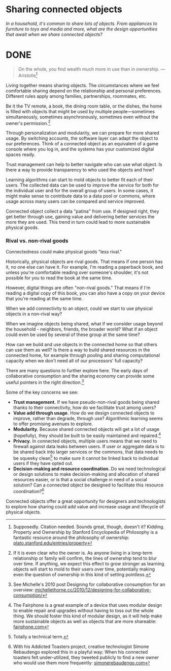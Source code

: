 # Sharing connected objects

_In a household, it's common to share lots of objects. From appliances to furniture to toys and media and more, what are the design opportunities that await when we share connected objects?_


# DONE

> On the whole, you find wealth much more in use than in ownership. — Aristotle[^1]

Living together means sharing objects. The circumstances where we feel comfortable sharing depend on the relationship and personal preferences. Different rules apply among families, partnerships, roommates, etc. 

Be it the TV remote, a book, the dining room table, or the dishes, the home is filled with objects that might be used by multiple people—sometimes simultaneously, sometimes asynchronously, sometimes even without the owner's permission.[^2]

Through personalization and modularity, we can prepare for more shared usage. By switching accounts, the software layer can adapt the object to our preferences. Think of a connected object as an equivalent of a game console where you log in, and the systems has your customized digital spaces ready.

Trust management can help to better navigate who can use what object. Is there a way to provide transparency to who used the objects and how? 

Learning algorithms can start to mold objects to better fit each of their users. The collected data can be used to improve the service for both for the individual user and for the overall group of users. In some cases, it might make sense to contribute data to a data pool or commons, where usage across many users can be compared and service improved. 

Connected object collect a data "patina" from use. If designed right, they get better through use, gaining value and delivering better services the more they are used. This trend in turn could lead to more sustainable physical goods.

 
### Rival vs. non-rival goods

Connectedness could make physical goods "less rival."

Historically, physical objects are rival goods. That means if one person has it, no one else can have it. For example, I'm reading a paperback book, and unless you're comfortable reading over someone's shoulder, it's not possible for you to read the book at the same time. 

However, digital things are often "non-rival goods." That means if I'm reading a digital copy of this book, you can also have a copy on your device that you're reading at the same time. 

When we add connectivity to an object, could we start to use physical objects in a non-rival way?

When we imagine objects being shared, what if we consider usage beyond the household - neighbors, friends, the broader world? What if an object could even be used by several of these group at the same time?

How can we build and use objects in the connected home so that others can use them as well? Is there a way to build shared resources in the connected home, for example through pooling and sharing computational capacity when we don't need all of our processors' full capacity?

There are many questions to further explore here. The early days of collaborative consumption and the sharing economy can provide some useful pointers in the right direction.[^3]


Some of the key concerns we see:

- **Trust management.** If we have pseudo-non-rival goods being shared thanks to their connectivity, how do we facilitate trust among users?
- **Value add through usage.** How do we design connected objects to improve, rather than degrade, through use? Algorithmic learning seems to offer promising avenues to explore.
- **Modularity.** Because shared connected objects will get a lot of usage (hopefully), they should be built to be easily maintained and repaired.[^4]
- **Privacy.** In connected objects, multiple users means that we need to firewall against data leaks between users. If user or aggregate data is to be shared back into larger services or the commons, that data needs to be squeeky clean[^5] to make sure it cannot be linked back to individual users if they have opted out.
- **Decision-making and resource coordination.** Do we need technological or design solutions to make decision-making and allocation of shared resources easier, or is that a social challenge in need of a social solution? Can a connected object be designed to facilitate this resource coordination?[^6]

Connected objects offer a great opportunity for designers and technologists to explore how sharing could add value and increase usage and lifecycle of physical objects. 

[^1]: Supposedly. Citation needed. Sounds great, though, doesn't it? Kidding. Property and Ownership by Stanford Encyclopedia of Philosophy is a fantastic resource around the philosophy of ownership: [plato.stanford.edu/entries/property](http://plato.stanford.edu/entries/property/)
[^2]: If it is even clear who the owner is. As anyone living in a long-term relationship or family will confirm, the lines of ownership tend to blur over time. If anything, we expect this effect to grow stronger as learning objects will start to mold to their users over time, potentially making even the question of ownership in this kind of setting pointless.
[^3]: See Michelle's 2010 post Designing for collaborative consumption for an overview: [michellethorne.cc/2010/12/designing-for-collaborative-consumption/](http://michellethorne.cc/2010/12/designing-for-collaborative-consumption/)
[^4]: The Fairphone is a great example of a device that uses modular design to enable repair and upgrades without having to toss out the whole thing. We should foster this kind of modular design, as it will help make more sustainable objects as well as objects that are more shareable: [fairphone.com](https://www.fairphone.com/)
[^5]: Totally a technical term. 
[^6]: With his Addicted Toasters project, creative technologist Simone Rebaudengo explored this in a playful way: When his connected toasters felt under-utilized, they tweeted publicly to find a new owner who would use them more frequently: [simonerebaudengo.com](http://simonerebaudengo.com)
